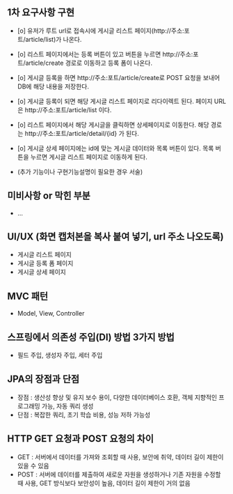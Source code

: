 ## 1차 요구사항 구현
- [o] 유저가 루트 url로 접속시에 게시글 리스트 페이지(http://주소:포트/article/list)가 나온다.
- [o] 리스트 페이지에서는 등록 버튼이 있고 버튼을 누르면 http://주소:포트/article/create 경로로 이동하고 등록 폼이 나온다.
- [o] 게시글 등록을 하면 http://주소:포트/article/create로 POST 요청을 보내어 DB에 해당 내용을 저장한다.
- [o] 게시글 등록이 되면 해당 게시글 리스트 페이지로 리다이렉트 된다. 페이지 URL 은 http://주소:포트/article/list 이다.
- [o] 리스트 페이지에서 해당 게시글을 클릭하면 상세페이지로 이동한다. 해당 경로는 http://주소:포트/article/detail/{id} 가 된다.
- [o] 게시글 상세 페이지에는 id에 맞는 게시글 데이터와 목록 버튼이 있다. 목록 버튼을 누르면 게시글 리스트 페이지로 이동하게 된다.

- (추가 기능이나 구현기능설명이 필요한 경우 서술)

## 미비사항 or 막힌 부분
- ...

## UI/UX (화면 캡처본을 복사 붙여 넣기, url 주소 나오도록)
- 게시글 리스트 페이지
- 게시글 등록 폼 페이지
- 게시글 상세 페이지

## MVC 패턴
- Model, View, Controller

## 스프링에서 의존성 주입(DI) 방법 3가지 방법
- 필드 주입, 생성자 주입, 세터 주입

## JPA의 장점과 단점
- 장점 : 생산성 향상 및 유지 보수 용이, 다양한 데이터베이스 호환, 객체 지향적인 프로그래밍 가능, 자동 쿼리 생성
- 단점 : 복잡한 쿼리, 초기 학습 비용, 성능 저하 가능성

## HTTP GET 요청과 POST 요청의 차이
- GET : 서버에서 데이터를 가져와 조회할 때 사용, 보안에 취약, 데이터 길이 제한이 있을 수 있음
- POST : 서버에 데이터를 제출하여 새로운 자원을 생성하거나 기존 자원을 수정할 때 사용,  GET 방식보다 보안성이 높음, 데이터 길이 제한이 거의 없음